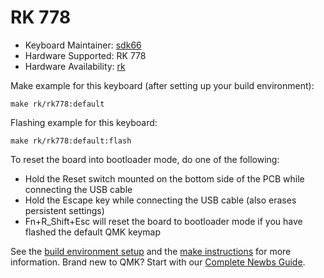 # RK 778

* Keyboard Maintainer: [sdk66](https://github.com/sdk66)
* Hardware Supported: RK 778
* Hardware Availability: [rk](http://www.rkgaming.com)

Make example for this keyboard (after setting up your build environment):

    make rk/rk778:default
        
Flashing example for this keyboard:

    make rk/rk778:default:flash

To reset the board into bootloader mode, do one of the following:

* Hold the Reset switch mounted on the bottom side of the PCB while connecting the USB cable
* Hold the Escape key while connecting the USB cable (also erases persistent settings)
* Fn+R_Shift+Esc will reset the board to bootloader mode if you have flashed the default QMK keymap

See the [build environment setup](https://docs.qmk.fm/#/getting_started_build_tools) and the [make instructions](https://docs.qmk.fm/#/getting_started_make_guide) for more information. Brand new to QMK? Start with our [Complete Newbs Guide](https://docs.qmk.fm/#/newbs).

